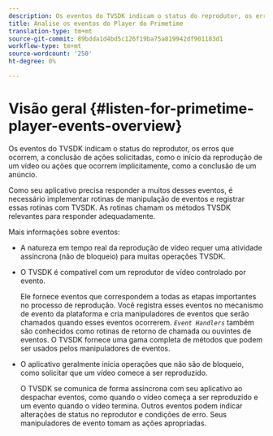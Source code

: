 ```yaml
---
description: Os eventos do TVSDK indicam o status do reprodutor, os erros que ocorrem, a conclusão de ações solicitadas, como o início da reprodução de um vídeo ou ações que ocorrem implicitamente, como a conclusão de um anúncio.
title: Analise os eventos do Player do Primetime
translation-type: tm+mt
source-git-commit: 89bdda1d4bd5c126f19ba75a819942df901183d1
workflow-type: tm+mt
source-wordcount: '250'
ht-degree: 0%

---
```



# Visão geral {#listen-for-primetime-player-events-overview}

Os eventos do TVSDK indicam o status do reprodutor, os erros que ocorrem, a conclusão de ações solicitadas, como o início da reprodução de um vídeo ou ações que ocorrem implicitamente, como a conclusão de um anúncio.

Como seu aplicativo precisa responder a muitos desses eventos, é necessário implementar rotinas de manipulação de eventos e registrar essas rotinas com TVSDK. As rotinas chamam os métodos TVSDK relevantes para responder adequadamente.

Mais informações sobre eventos:

* A natureza em tempo real da reprodução de vídeo requer uma atividade assíncrona (não de bloqueio) para muitas operações TVSDK.
* O TVSDK é compatível com um reprodutor de vídeo controlado por evento.

   Ele fornece eventos que correspondem a todas as etapas importantes no processo de reprodução. Você registra esses eventos no mecanismo de evento da plataforma e cria manipuladores de eventos que serão chamados quando esses eventos ocorrerem. *`Event Handlers`* também são conhecidos como rotinas de retorno de chamada ou ouvintes de eventos. O TVSDK fornece uma gama completa de métodos que podem ser usados pelos manipuladores de eventos.
* O aplicativo geralmente inicia operações que não são de bloqueio, como solicitar que um vídeo comece a ser reproduzido.

   O TVSDK se comunica de forma assíncrona com seu aplicativo ao despachar eventos, como quando o vídeo começa a ser reproduzido e um evento quando o vídeo termina. Outros eventos podem indicar alterações de status no reprodutor e condições de erro. Seus manipuladores de evento tomam as ações apropriadas.